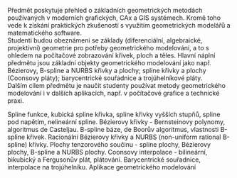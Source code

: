 Předmět poskytuje přehled o základních geometrických metodách používaných v moderních grafických, CAx a GIS systémech. Kromě toho vede k získání praktických zkušeností s využitím geometrických modelářů a matematického software.  
Studenti budou obeznámeni se základy (diferenciální, algebraické, projektivní) geometrie pro potřeby geometrického modelování, a to s ohledem na počítačové zobrazování křivek, ploch a těles. Hlavní náplní předmětu jsou základní objekty geometrického modelování jako např. Bézierovy, B-spline a NURBS křivky a plochy; spline křivky a plochy (Coonsovy pláty); barycentrické souřadnice a trojúhelníkové pláty.  
Dalším cílem předmětu je naučit studenty používat metody geometrického modelování i v dalších aplikacích, např. v počítačové grafice a technické praxi.


Spline funkce, kubická spline křivka, spline křivky vyšších stupňů, spline pod napětím, nelineární spline. Bézierovy křivky - Bernsteinovy polynomy, algoritmus de Casteljau. B-spline báze, de Boorův algoritmus, vlastnosti B-spline křivek. Racionální Bézierovy křivky a NURBS (non-uniform rational B-spline) křivky. Plochy tenzorového součinu - spline plochy, Bézierovy plochy, B-spline a NURBS plochy. Coonsovy interpolace - bilineární, bikubický a Fergusonův plát, plátování. Barycentrické souřadnice, interpolace na trojúhelníku. Aplikace geometrického modelování